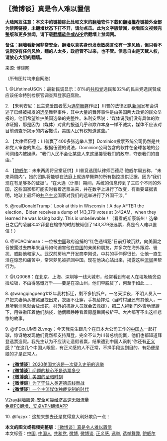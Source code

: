  <h2>〖微博谈〗真是令人难以置信</h2> <p class="notice"><b>大陆网友注意：本文中的链接除此处和文末的<a href="https://github.com/bannedbook/fanqiang" >翻墙</a>软件下载和<a href="https://github.com/killgcd/justmysocks/blob/master/README.md">翻墙推荐</a>链接外全部为禁网链接，未翻墙状态下打不开，请勿点击。此为文字版禁闻，欲看图文视频完整版和更多禁闻，请下载<a href="https://github.com/bannedbook/fanqiang">翻墙软件或APP</a>后翻墙上禁闻网。</p><p>备注：翻墙看新闻非常安全，翻墙以真实身份发表敏感言论有一定风险，但只看不说则没有任何风险，翻的人太多，政府管不过来，也不管。信息自由是天赋人权，请放心大胆的翻墙。</b></p>  <div class="entry"> <p>来源:&nbsp;博谈网                          </p> <p>（所有图片均来自网络）</p> <p></p> <p></p> <p></p>  <p></p> <p></p> <p></p> <p></p> <p></p>  <p></p> <p></p> <p>1. @LifetimeUSCN：最新民调显示：81%的<a href="https://www.bannedbook.org/bnews/tag/%e5%85%b1%e5%92%8c%e5%85%9a/" class="st_tag internal_tag" rel="tag" title="标签 共和党 下的日志">共和党</a>选民和32%的民主党选民赞成应该任命特别检察官调查拜登家庭腐败。</p> <p>2. 【朱利安尼：民主党爱国者愿为<a href="https://www.bannedbook.org/bnews/tag/%E9%80%89%E4%B8%BE%E8%88%9E%E5%BC%8A/" class="st_tag internal_tag" rel="tag" title="标签 选举舞弊 下的日志">选举舞弊</a>作证】川普的法律团队<span class='wp_keywordlink_affiliate'><a href="https://www.bannedbook.org/" title="新闻">新闻</a></span>发布会讲述了已经被揭发的<a href="https://www.bannedbook.org/bnews/tag/%e9%80%89%e4%b8%be/" class="st_tag internal_tag" rel="tag" title="标签 选举 下的日志">选举</a>舞弊事件，其中大量的舞弊事件是由美国两大政党的民众举报的，他们希望维护美国选举的完整性。朱利安尼说：“媒体说我们没有具体的欺诈证据，那是因为（媒体）对此的报道几乎和欺诈本身一样不诚实，媒体不应该对目前调查所揭示的内容撒谎，美国人民有权知道这些。”</p> <p>3. 【大律师伍德：川普赢了400多张选举人票】Dominion投票系统公司仍然是共和党人审查的焦点。根据伍德的说法，Dominion公司包含的软件在全球各地的公司网络内被操纵。“我们人民不会让某些人来这里接管我们的政府，夺走我们的自由。”</p>  <p>4. 【<a href="https://www.bannedbook.org/bnews/tag/%e9%b2%8d%e5%a8%81%e5%b0%94/" class="st_tag internal_tag" rel="tag" title="标签 鲍威尔 下的日志">鲍威尔</a>：未来两周将呈堂证供】川普竞选团队律师西德尼·鲍威尔周五称，“未来两周内”，她的团队将能够在法庭上就选举舞弊的所有指控提供证据，因为“我们现在有足够多的证据”。“在大选（计票）期间，系统的信息传到了三四个不同的外国，这些国家都可能实时看着选票进来，并在数字上进行了改变，有重要证据表明，地球上最坏的<span class='wp_keywordlink'><a href="https://www.bannedbook.org/forum2/topic6177.html" title="《共产主义的终极目的》" target="_blank">共产主义</a></span>国家对我们的选举进行了外国干涉。”</p> <p>5. @realDonaldTrump：Look at this in Wisconsin！A day AFTER the election，Biden receives a dump of 143,379 votes at 3:42AM，when they learned he was losing badly. This is unbelievable！（看看威斯康新州！选举日之后的凌晨3:42拜登在输惨的时刻被倾倒了143,379张选票，真是令人难以置信！）</p> <p>6. @VOAChinese：一位被<span class='wp_keywordlink_affiliate'><a href="https://www.bannedbook.org/" title="中国" target="_blank">中国</a></span>政府追捕的“红色通缉犯”日前打破沉默，向美国之音披露过去四年来当局如何迫害他在<a href="https://www.bannedbook.org/bnews/tag/%E4%B8%AD%E5%9B%BD/" class="st_tag internal_tag" rel="tag" title="标签 中国 下的日志">中国</a>的亲属和朋友，并多次在海外跟踪、骚扰、威胁他和家人。武汉前房地产开发商李刚说，中共的手伸得很长，让他一直生活在惊恐和痛苦中，常常梦见被抓回中国。现在他决心站出来，揭露这种<span class='wp_keywordlink'><a href="https://www.bannedbook.org/forum11/topic282.html" title="禁片：评中国共产党的流氓本性" target="_blank">流氓</a></span>黑帮行为。</p> <p>7. @LQ0068：在北京、上海、深圳等一线大城市，经常看到有老人在垃圾桶旁边捡垃圾，不由得感慨万千——要是在凉山州，他们早脱贫了，何至于如此……</p> <p>8. @wangqingpeng1:12年我村拆迁，剩不多抗拆户。一冬天深夜，不明人员入一户把夫妻俩从被窝里拽出来，衣服不让穿，手机给摔烂（当时村里还有其他人，一旦听到消息就会放烟花，村外的抗拆人员就会去救援），把二人拖到门外雪地里蹲下，用铁锹压着他们脑袋，他俩眼睁睁看着房屋瞬间被铲平。大片都写不出这样悲惨的故事。</p>  <p>9. @tFDcuUM5l2Lvnqy：今天我先生跟几个在日本大公司工作的<a href="https://www.bannedbook.org/bnews/tag/%e4%b8%ad%e5%9b%bd%e4%ba%ba/" class="st_tag internal_tag" rel="tag" title="标签 中国人 下的日志">中国人</a>一起打球，惊讶地发现他们竟然都支持拜登，完全不认为川普总统能赢，他们也都知道拜登选票造假。我先生认为不应该让造假者赢，结果遭到中国人讽刺“你还有<a href="https://www.bannedbook.org/bnews/tag/%E6%AD%A3%E4%B9%89%E6%84%9F/" class="st_tag internal_tag" rel="tag" title="标签 正义感 下的日志">正义感</a>？”在这几个中国人眼里，有正义感的人不正常，不择手段达到目的、有奶便是娘的才是正常人。</p> <ul class='op-related-articles' title='相关阅读'> <li><a href='https://www.bannedbook.org/bnews/ssgc/20201120/1433931.html' target='_blank'>〖<b>微博谈</b>〗2020美国大选是一次载入史册的选举</a></li> <li><a href='https://www.bannedbook.org/bnews/ssgc/20201119/1433369.html' target='_blank'>〖<b>微博谈</b>〗问题的核心不是选票多少</a></li> <li><a href='https://www.bannedbook.org/bnews/ssgc/20201118/1432791.html' target='_blank'>〖<b>微博谈</b>〗美国的至暗时刻</a></li> <li><a href='https://www.bannedbook.org/bnews/ssgc/20201117/1432258.html' target='_blank'>〖<b>微博谈</b>〗为了守住人类道德底线而战</a></li> <li><a href='https://www.bannedbook.org/bnews/ssgc/20201116/1431716.html' target='_blank'>〖<b>微博谈</b>〗一个主流媒体独裁专制的时代</a></li> </ul> <p class="texttj"> <a href="https://www.bannedbook.org/forum23/topic22702.html" target="_blank">V2ray翻墙服务-安全可靠经济高速无限流量</a><br/> <a href="https://github.com/bannedbook/fanqiang/wiki/%E7%A6%81%E9%97%BB%E7%BD%91%E5%AE%89%E5%8D%93%E7%BF%BB%E5%A2%99%E6%96%B0%E9%97%BBAPP" target="_blank">免费PC翻墙、安卓VPN翻墙APP</a></p><p>10. @fqzyx：这想来想去还是觉得意大利好欺负一点！</p><a name='sharetosocial'></a>       <div><b>本文的图文或视频完整版</b>：<a href='https://www.bannedbook.org/bnews/ssgc/20201121/1434517.html'>〖微博谈〗真是令人难以置信</a></div>  </div><!--END ENTRY--> <div class="postfooter"> <div>本文标签：<a href="https://www.bannedbook.org/bnews/tag/%E4%B8%AD%E5%9B%BD/" rel="tag">中国</a>, <a href="https://www.bannedbook.org/bnews/tag/%e4%b8%ad%e5%9b%bd%e4%ba%ba/" rel="tag">中国人</a>, <a href="https://www.bannedbook.org/bnews/tag/%e5%85%b1%e5%92%8c%e5%85%9a/" rel="tag">共和党</a>, <a href="https://www.bannedbook.org/bnews/tag/%e5%be%ae%e5%8d%9a/" rel="tag">微博</a>, <a href="https://www.bannedbook.org/bnews/tag/%e5%be%ae%e5%8d%9a%e8%b0%88/" rel="tag">微博谈</a>, <a href="https://www.bannedbook.org/bnews/tag/%E6%AD%A3%E4%B9%89%E6%84%9F/" rel="tag">正义感</a>, <a href="https://www.bannedbook.org/bnews/tag/%e9%80%89%e4%b8%be/" rel="tag">选举</a>, <a href="https://www.bannedbook.org/bnews/tag/%E9%80%89%E4%B8%BE%E8%88%9E%E5%BC%8A/" rel="tag">选举舞弊</a>, <a href="https://www.bannedbook.org/bnews/tag/%e9%b2%8d%e5%a8%81%e5%b0%94/" rel="tag">鲍威尔</a></div>  </div><!--END POSTFOOTER--> 